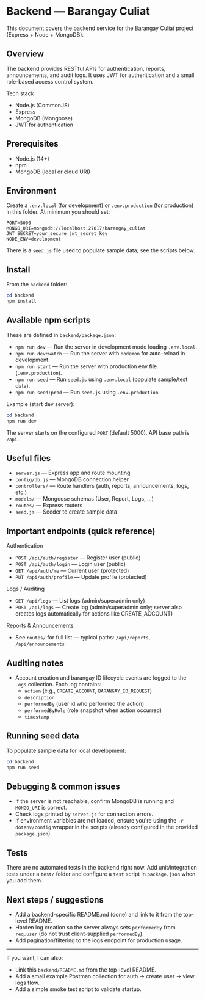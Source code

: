 # Backend — Barangay Culiat

This document covers the backend service for the Barangay Culiat project (Express + Node + MongoDB).

## Overview

The backend provides RESTful APIs for authentication, reports, announcements, and audit logs. It uses JWT for authentication and a small role-based access control system.

Tech stack
- Node.js (CommonJS)
- Express
- MongoDB (Mongoose)
- JWT for authentication

## Prerequisites

- Node.js (14+)
- npm
- MongoDB (local or cloud URI)

## Environment

Create a `.env.local` (for development) or `.env.production` (for production) in this folder. At minimum you should set:

```
PORT=5000
MONGO_URI=mongodb://localhost:27017/barangay_culiat
JWT_SECRET=your_secure_jwt_secret_key
NODE_ENV=development
```

There is a `seed.js` file used to populate sample data; see the scripts below.

## Install

From the `backend` folder:

```powershell
cd backend
npm install
```

## Available npm scripts

These are defined in `backend/package.json`:

- `npm run dev` — Run the server in development mode loading `.env.local`.
- `npm run dev:watch` — Run the server with `nodemon` for auto-reload in development.
- `npm run start` — Run the server with production env file (`.env.production`).
- `npm run seed` — Run `seed.js` using `.env.local` (populate sample/test data).
- `npm run seed:prod` — Run `seed.js` using `.env.production`.

Example (start dev server):

```powershell
cd backend
npm run dev
```

The server starts on the configured `PORT` (default 5000). API base path is `/api`.

## Useful files

- `server.js` — Express app and route mounting
- `config/db.js` — MongoDB connection helper
- `controllers/` — Route handlers (auth, reports, announcements, logs, etc.)
- `models/` — Mongoose schemas (User, Report, Logs, ...)
- `routes/` — Express routers
- `seed.js` — Seeder to create sample data

## Important endpoints (quick reference)

Authentication
- `POST /api/auth/register` — Register user (public)
- `POST /api/auth/login` — Login user (public)
- `GET /api/auth/me` — Current user (protected)
- `PUT /api/auth/profile` — Update profile (protected)

Logs / Auditing
- `GET /api/logs` — List logs (admin/superadmin only)
- `POST /api/logs` — Create log (admin/superadmin only; server also creates logs automatically for actions like CREATE_ACCOUNT)

Reports & Announcements
- See `routes/` for full list — typical paths: `/api/reports`, `/api/announcements`

## Auditing notes

- Account creation and barangay ID lifecycle events are logged to the `Logs` collection. Each log contains:
  - `action` (e.g., `CREATE_ACCOUNT`, `BARANGAY_ID_REQUEST`)
  - `description`
  - `performedBy` (user id who performed the action)
  - `performedByRole` (role snapshot when action occurred)
  - `timestamp`

## Running seed data

To populate sample data for local development:

```powershell
cd backend
npm run seed
```

## Debugging & common issues

- If the server is not reachable, confirm MongoDB is running and `MONGO_URI` is correct.
- Check logs printed by `server.js` for connection errors.
- If environment variables are not loaded, ensure you're using the `-r dotenv/config` wrapper in the scripts (already configured in the provided `package.json`).

## Tests

There are no automated tests in the backend right now. Add unit/integration tests under a `test/` folder and configure a `test` script in `package.json` when you add them.

## Next steps / suggestions

- Add a backend-specific README.md (done) and link to it from the top-level README.
- Harden log creation so the server always sets `performedBy` from `req.user` (do not trust client-supplied `performedBy`).
- Add pagination/filtering to the logs endpoint for production usage.

---

If you want, I can also:
- Link this `backend/README.md` from the top-level README.
- Add a small example Postman collection for auth -> create user -> view logs flow.
- Add a simple smoke test script to validate startup.
